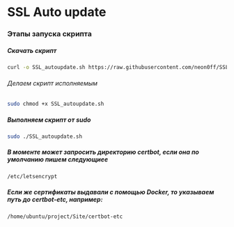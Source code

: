 # SSL Auto update
### Этапы запуска скрипта
##### Скачать скрипт
```bash
curl -o SSL_autoupdate.sh https://raw.githubusercontent.com/neon0ff/SSL_autoupdate/refs/heads/main/SSL_autoupdate.sh
```
###### Делаем скрипт исполняемым
```bash
sudo chmod +x SSL_autoupdate.sh
```
##### Выполняем скрипт от sudo
```bash
sudo ./SSL_autoupdate.sh
```
##### В моменте может запросить директорию certbot, если она по умолчанию пишем следующиее
```bash
/etc/letsencrypt
```
##### Если же сертификаты выдавали с помощью Docker, то указываем путь до certbot-etc, например:
```bash
/home/ubuntu/project/Site/certbot-etc
```
